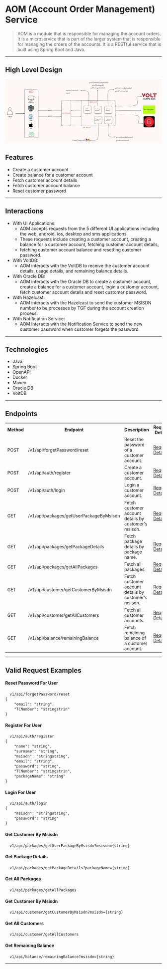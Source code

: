 # AOM (Account Order Management) Service

> AOM is a module that is responsible for managing the account orders.
> It is a microservice that is part of the larger system that is responsible for managing the orders of the accounts.
> It is a RESTful service that is built using Spring Boot and Java.
---
## High Level Design
![AOM Service Diagram](docs/aom_diagram.png)

## Features
- Create a customer account
- Create balance for a customer account
- Fetch customer account details
- Fetch customer account balance
- Reset customer password
---
## Interactions
- With UI Applications: 
    - AOM accepts requests from the 5 different UI applications including the web, android, ios, desktop and sms applications.
    - These requests include creating a customer account, creating a balance for a customer account, fetching customer account details, 
    - fetching customer account balance and resetting customer password.
- With VoltDB:
    - AOM interacts with the VoltDB to receive the customer account details, usage details, and remaining balance details.
- With Oracle DB:
    - AOM interacts with the Oracle DB to create a customer account, create a balance for a customer account,
   login a customer account, fetch customer account details and reset customer password.
- With Hazelcast:
    - AOM interacts with the Hazelcast to send the customer MSISDN number to be processes by TGF during the account creation process.
- With Notification Service:
    - AOM interacts with the Notification Service to send the new customer password when customer forgets the password.
---
## Technologies
- Java
- Spring Boot
- OpenAPI
- Docker
- Maven
- Oracle DB
- VoltDB



---
## Endpoints
<table style="width:100%">
  <tr>
    <th>Method</th>
    <th>Endpoint</th>
    <th>Description</th>
    <th>Request Details</th>
  </tr>

  <tr>
      <td>POST</td>
      <td>/v1/api/forgetPassword/reset</td>
      <td>Reset the password of a customer account.</td>
      <td><a href="#reset">Request Details</a></td>
  </tr>

  <tr>
      <td>POST</td>
      <td>/v1/api/auth/register</td>
      <td>Create a customer account.</td>
        <td><a href="#register">Request Details</a></td>
  </tr>

  <tr>
      <td>POST</td>
      <td>/v1/api/auth/login</td>
      <td>Login a customer account.</td>
        <td><a href="#login">Request Details</a></td>
  </tr>

  <tr>
      <td>GET</td>
      <td>/v1/api/packages/getUserPackageByMsisdn</td>
      <td>Fetch customer account details by customer's msisdn.</td>
      <td><a href="#getCustomerByMsisdn">Request Details</a></td>
  </tr>

  <tr>
      <td>GET</td>
      <td>/v1/api/packages/getPackageDetails</td>
      <td>Fetch package details by package name.</td>
        <td><a href="#getPackageDetails">Request Details</a></td>
  </tr>

  <tr>
      <td>GET</td>
      <td>/v1/api/packages/getAllPackages</td>
      <td>Fetch all packages.</td>
        <td><a href="#getAllPackages">Request Details</a></td>
  </tr>

  <tr>
      <td>GET</td>
      <td>/v1/api/customer/getCustomerByMsisdn</td>
      <td>Fetch customer account details by customer's msisdn.</td>
        <td><a href="#getCustomerByMsisdn">Request Details</a></td>
  </tr>

  <tr>
      <td>GET</td>
      <td>/v1/api/customer/getAllCustomers</td>
      <td>Fetch all customer accounts.</td>
        <td><a href="#getAllCustomers">Request Details</a></td>
  </tr>

  <tr>
      <td>GET</td>
      <td>/v1/api/balance/remainingBalance</td>
      <td>Fetch remaining balance of a customer account.</td>
        <td><a href="#remainingBalance">Request Details</a></td>
  </tr>

</table>

---

## Valid Request Examples

#### <a id="reset"> Reset Password For User
```
  v1/api/forgetPassword/reset
{
    "email": "string",
    "TCNumber": "stringstrin"
}
```

#### <a id="register"> Register For User
```
  v1/api/auth/register
{
    "name": "string",
    "surname": "string",
    "msisdn": "stringstring",
    "email": "string",
    "password": "string",
    "TCNumber": "stringstrin",
    "packageName": "string"
}
```

#### <a id="login"> Login For User
```
  v1/api/auth/login
{
    "msisdn": "stringstring",
    "password": "string"
}
```

#### <a id="getCustomerByMsisdn"> Get Customer By Msisdn
```
  v1/api/packages/getUserPackageByMsisdn?msisdn={string}
```

#### <a id="getPackageDetails"> Get Package Details
```
  v1/api/packages/getPackageDetails?packageName={string}
```

#### <a id="getAllPackages"> Get All Packages
```
  v1/api/packages/getAllPackages
```

#### <a id="getCustomerByMsisdn"> Get Customer By Msisdn
```
  v1/api/customer/getCustomerByMsisdn?msisdn={string}
```

#### <a id="getAllCustomers"> Get All Customers
```
  v1/api/customer/getAllCustomers
```

#### <a id="remainingBalance"> Get Remaining Balance
```
  v1/api/balance/remainingBalance?msisdn={string}
```
---

